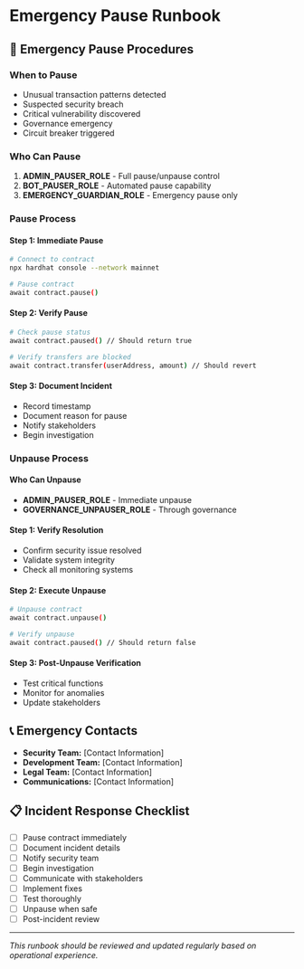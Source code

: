 # Emergency Pause Runbook

## 🚨 **Emergency Pause Procedures**

### **When to Pause**
- Unusual transaction patterns detected
- Suspected security breach
- Critical vulnerability discovered
- Governance emergency
- Circuit breaker triggered

### **Who Can Pause**
1. **ADMIN_PAUSER_ROLE** - Full pause/unpause control
2. **BOT_PAUSER_ROLE** - Automated pause capability
3. **EMERGENCY_GUARDIAN_ROLE** - Emergency pause only

### **Pause Process**

#### **Step 1: Immediate Pause**
```bash
# Connect to contract
npx hardhat console --network mainnet

# Pause contract
await contract.pause()
```

#### **Step 2: Verify Pause**
```bash
# Check pause status
await contract.paused() // Should return true

# Verify transfers are blocked
await contract.transfer(userAddress, amount) // Should revert
```

#### **Step 3: Document Incident**
- Record timestamp
- Document reason for pause
- Notify stakeholders
- Begin investigation

### **Unpause Process**

#### **Who Can Unpause**
- **ADMIN_PAUSER_ROLE** - Immediate unpause
- **GOVERNANCE_UNPAUSER_ROLE** - Through governance

#### **Step 1: Verify Resolution**
- Confirm security issue resolved
- Validate system integrity
- Check all monitoring systems

#### **Step 2: Execute Unpause**
```bash
# Unpause contract
await contract.unpause()

# Verify unpause
await contract.paused() // Should return false
```

#### **Step 3: Post-Unpause Verification**
- Test critical functions
- Monitor for anomalies
- Update stakeholders

## 📞 **Emergency Contacts**

- **Security Team:** [Contact Information]
- **Development Team:** [Contact Information]
- **Legal Team:** [Contact Information]
- **Communications:** [Contact Information]

## 📋 **Incident Response Checklist**

- [ ] Pause contract immediately
- [ ] Document incident details
- [ ] Notify security team
- [ ] Begin investigation
- [ ] Communicate with stakeholders
- [ ] Implement fixes
- [ ] Test thoroughly
- [ ] Unpause when safe
- [ ] Post-incident review

---

*This runbook should be reviewed and updated regularly based on operational experience.*
